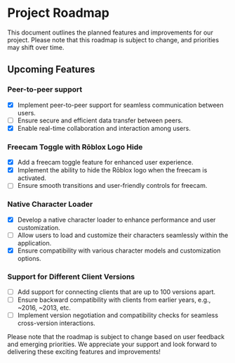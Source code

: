 # Project Roadmap

This document outlines the planned features and improvements for our project. Please note that this roadmap is subject to change, and priorities may shift over time.

## Upcoming Features

### Peer-to-peer support

- [x] Implement peer-to-peer support for seamless communication between users.
- [ ] Ensure secure and efficient data transfer between peers.
- [x] Enable real-time collaboration and interaction among users.

### Freecam Toggle with Rōblox Logo Hide

- [x] Add a freecam toggle feature for enhanced user experience.
- [x] Implement the ability to hide the Rōblox logo when the freecam is activated.
- [ ] Ensure smooth transitions and user-friendly controls for freecam.

### Native Character Loader

- [x] Develop a native character loader to enhance performance and user customization.
- [ ] Allow users to load and customize their characters seamlessly within the application.
- [x] Ensure compatibility with various character models and customization options.

### Support for Different Client Versions

- [ ] Add support for connecting clients that are up to 100 versions apart.
- [ ] Ensure backward compatibility with clients from earlier years, e.g., ~2016, ~2013, etc.
- [ ] Implement version negotiation and compatibility checks for seamless cross-version interactions.

Please note that the roadmap is subject to change based on user feedback and emerging priorities. We appreciate your support and look forward to delivering these exciting features and improvements!
